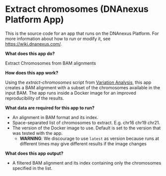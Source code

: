 <!-- dx-header -->
# Extract chromosomes (DNAnexus Platform App)

This is the source code for an app that runs on the DNAnexus Platform.
For more information about how to run or modify it, see
https://wiki.dnanexus.com/.
<!-- /dx-header -->

**What does this app do?**

Extract Chromosomes from BAM alignments

**How does this app work?**

Using the _extract-chromosomes_ script from [Variation Analysis](https://github.com/CampagneLaboratory/variationanalysis), this app creates a BAM alignment with a subset of the chromosomes available in the input BAM.
The app runs inside a Docker image for an improved reproducibility of the results.

**What data are required for this app to run?**

* An alignment in BAM format and its index.
* Space-separated list of chromosomes to extract. E.g. chr16 chr19 chr21.
* The version of the Docker image to use. Default is set to the version that was tested with the app. 
  * **WARNING**:  We discourage to use `latest` as version because runs at different times may give different results if the image changes 

**What does this app output?**
* A filtered BAM alignment and its index containing only the chromosomes specified in the list.
